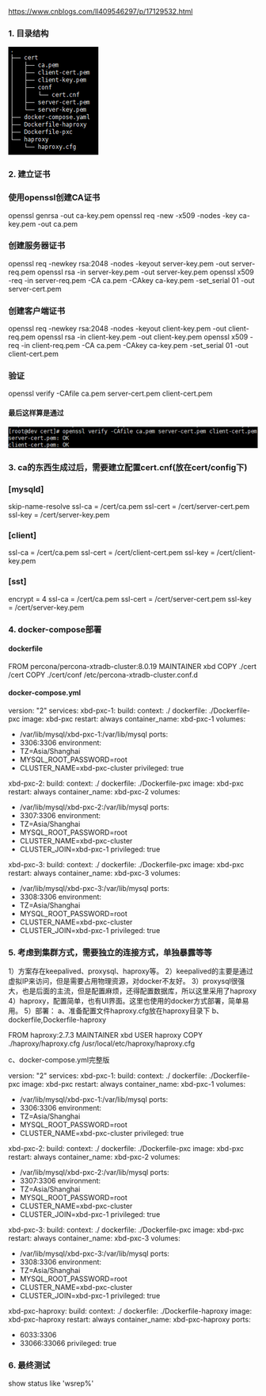 https://www.cnblogs.com/ll409546297/p/17129532.html

### 1. 目录结构
![img.png](img%2Fimg.png)

### 2. 建立证书
### 使用openssl创建CA证书
openssl genrsa -out ca-key.pem
openssl req -new -x509 -nodes -key ca-key.pem -out ca.pem

### 创建服务器证书
openssl req -newkey rsa:2048 -nodes -keyout server-key.pem -out server-req.pem
openssl rsa -in server-key.pem -out server-key.pem
openssl x509 -req -in server-req.pem -CA ca.pem -CAkey ca-key.pem -set_serial 01 -out server-cert.pem

### 创建客户端证书
openssl req -newkey rsa:2048 -nodes -keyout client-key.pem -out client-req.pem
openssl rsa -in client-key.pem -out client-key.pem
openssl x509 -req -in client-req.pem -CA ca.pem -CAkey ca-key.pem -set_serial 01 -out client-cert.pem

### 验证
openssl verify -CAfile ca.pem server-cert.pem client-cert.pem

#### 最后这样算是通过
![img_1.png](img%2Fimg_1.png)


### 3. ca的东西生成过后，需要建立配置cert.cnf(放在cert/config下)
### [mysqld]
skip-name-resolve
ssl-ca = /cert/ca.pem
ssl-cert = /cert/server-cert.pem
ssl-key = /cert/server-key.pem

### [client]
ssl-ca = /cert/ca.pem
ssl-cert = /cert/client-cert.pem
ssl-key = /cert/client-key.pem

### [sst]
encrypt = 4
ssl-ca = /cert/ca.pem
ssl-cert = /cert/server-cert.pem
ssl-key = /cert/server-key.pem


### 4. docker-compose部署
#### dockerfile
FROM percona/percona-xtradb-cluster:8.0.19
MAINTAINER xbd
COPY ./cert /cert
COPY ./cert/conf /etc/percona-xtradb-cluster.conf.d

#### docker-compose.yml
version: "2"
services:
xbd-pxc-1:
build:
context: ./
dockerfile: ./Dockerfile-pxc
image: xbd-pxc
restart: always
container_name: xbd-pxc-1
volumes:
- /var/lib/mysql/xbd-pxc-1:/var/lib/mysql
ports:
- 3306:3306
environment:
- TZ=Asia/Shanghai
- MYSQL_ROOT_PASSWORD=root
- CLUSTER_NAME=xbd-pxc-cluster
privileged: true

xbd-pxc-2:
build:
context: ./
dockerfile: ./Dockerfile-pxc
image: xbd-pxc
restart: always
container_name: xbd-pxc-2
volumes:
- /var/lib/mysql/xbd-pxc-2:/var/lib/mysql
ports:
- 3307:3306
environment:
- TZ=Asia/Shanghai
- MYSQL_ROOT_PASSWORD=root
- CLUSTER_NAME=xbd-pxc-cluster
- CLUSTER_JOIN=xbd-pxc-1
privileged: true

xbd-pxc-3:
build:
context: ./
dockerfile: ./Dockerfile-pxc
image: xbd-pxc
restart: always
container_name: xbd-pxc-3
volumes:
- /var/lib/mysql/xbd-pxc-3:/var/lib/mysql
ports:
- 3308:3306
environment:
- TZ=Asia/Shanghai
- MYSQL_ROOT_PASSWORD=root
- CLUSTER_NAME=xbd-pxc-cluster
- CLUSTER_JOIN=xbd-pxc-1
privileged: true

### 5. 考虑到集群方式，需要独立的连接方式，单独暴露等等
1）方案存在keepalived、proxysql、haproxy等。
2）keepalived的主要是通过虚拟IP来访问，但是需要占用物理资源，对docker不友好。
3）proxysql很强大，也是后面的主流，但是配置麻烦，还得配置数据库，所以这里采用了haproxy
4）haproxy，配置简单，也有UI界面。这里也使用的docker方式部署，简单易用。
5）部署：
a、准备配置文件haproxy.cfg放在haproxy目录下
b、dockerfile,Dockerfile-haproxy

FROM haproxy:2.7.3
MAINTAINER xbd
USER haproxy
COPY ./haproxy/haproxy.cfg /usr/local/etc/haproxy/haproxy.cfg

c、docker-compose.yml完整版

version: "2"
services:
xbd-pxc-1:
build:
context: ./
dockerfile: ./Dockerfile-pxc
image: xbd-pxc
restart: always
container_name: xbd-pxc-1
volumes:
- /var/lib/mysql/xbd-pxc-1:/var/lib/mysql
ports:
- 3306:3306
environment:
- TZ=Asia/Shanghai
- MYSQL_ROOT_PASSWORD=root
- CLUSTER_NAME=xbd-pxc-cluster
privileged: true

xbd-pxc-2:
build:
context: ./
dockerfile: ./Dockerfile-pxc
image: xbd-pxc
restart: always
container_name: xbd-pxc-2
volumes:
- /var/lib/mysql/xbd-pxc-2:/var/lib/mysql
ports:
- 3307:3306
environment:
- TZ=Asia/Shanghai
- MYSQL_ROOT_PASSWORD=root
- CLUSTER_NAME=xbd-pxc-cluster
- CLUSTER_JOIN=xbd-pxc-1
privileged: true

xbd-pxc-3:
build:
context: ./
dockerfile: ./Dockerfile-pxc
image: xbd-pxc
restart: always
container_name: xbd-pxc-3
volumes:
- /var/lib/mysql/xbd-pxc-3:/var/lib/mysql
ports:
- 3308:3306
environment:
- TZ=Asia/Shanghai
- MYSQL_ROOT_PASSWORD=root
- CLUSTER_NAME=xbd-pxc-cluster
- CLUSTER_JOIN=xbd-pxc-1
privileged: true

xbd-pxc-haproxy:
build:
context: ./
dockerfile: ./Dockerfile-haproxy
image: xbd-pxc-haproxy
restart: always
container_name: xbd-pxc-haproxy
ports:
- 6033:3306
- 33066:33066
privileged: true


### 6. 最终测试
show status like 'wsrep%'
